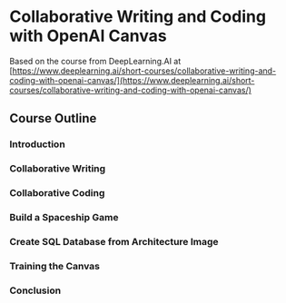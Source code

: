 # Collaborative Writing and Coding with OpenAI Canvas

Based on the course from DeepLearning.AI at [https://www.deeplearning.ai/short-courses/collaborative-writing-and-coding-with-openai-canvas/](https://www.deeplearning.ai/short-courses/collaborative-writing-and-coding-with-openai-canvas/)

## Course Outline

### Introduction

### Collaborative Writing

### Collaborative Coding

### Build a Spaceship Game

### Create SQL Database from Architecture Image

### Training the Canvas

### Conclusion
